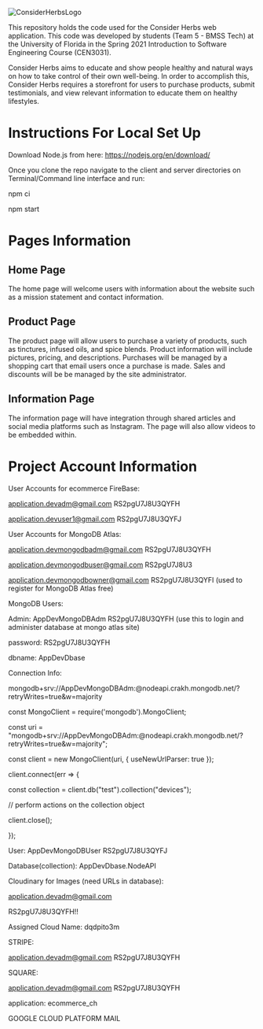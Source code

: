 ![ConsiderHerbsLogo](https://user-images.githubusercontent.com/63110489/107135374-16312700-68c8-11eb-9aec-8244d7c9c410.JPG)

This repository holds the code used for the Consider Herbs web application. This code was developed by students (Team 5 - BMSS Tech) at the University of Florida in the Spring 2021 Introduction to Software Engineering Course (CEN3031).

Consider Herbs aims to educate and show people healthy and natural ways on how to take control of their own well-being. In order to accomplish this, Consider Herbs requires a storefront for users to purchase products, submit testimonials, and view relevant information to educate them on healthy lifestyles.  

# Instructions For Local Set Up

Download Node.js from here: https://nodejs.org/en/download/

Once you clone the repo navigate to the client and server directories on Terminal/Command line interface and run: 

npm ci 

npm start



# Pages Information

## Home Page

The home page will welcome users with information about the website such as a mission statement and contact information.

## Product Page

The product page will allow users to purchase a variety of products, such as tinctures, infused oils, and spice blends. Product information will include pictures, pricing, and descriptions. Purchases will be managed by a shopping cart that email users once a purchase is made. Sales and discounts will be be managed by the site administrator.

## Information Page

The information page will have integration through shared articles and social media platforms such as Instagram. The page will also allow videos to be embedded within. 



# Project Account Information

User Accounts for ecommerce FireBase:

application.devadm@gmail.com RS2pgU7J8U3QYFH

application.devuser1@gmail.com RS2pgU7J8U3QYFJ


User Accounts for MongoDB Atlas:

application.devmongodbadm@gmail.com RS2pgU7J8U3QYFH

application.devmongodbuser@gmail.com RS2pgU7J8U3

application.devmongodbowner@gmail.com RS2pgU7J8U3QYFI (used to register for MongoDB Atlas free)


MongoDB Users:

Admin: AppDevMongoDBAdm RS2pgU7J8U3QYFH (use this to login and administer database at mongo atlas site)

password: RS2pgU7J8U3QYFH

dbname: AppDevDbase


Connection Info:

mongodb+srv://AppDevMongoDBAdm:<password>@nodeapi.crakh.mongodb.net/<dbname>?retryWrites=true&w=majority


const MongoClient = require('mongodb').MongoClient;

const uri = "mongodb+srv://AppDevMongoDBAdm:<password>@nodeapi.crakh.mongodb.net/<dbname>?retryWrites=true&w=majority";
  
const client = new MongoClient(uri, { useNewUrlParser: true });

client.connect(err => {

  const collection = client.db("test").collection("devices");
  
  // perform actions on the collection object
  
  client.close();
  
});


User: AppDevMongoDBUser RS2pgU7J8U3QYFJ

Database(collection): AppDevDbase.NodeAPI


Cloudinary for Images (need URLs in database):

application.devadm@gmail.com

RS2pgU7J8U3QYFH!!

Assigned Cloud Name: dqdpito3m


STRIPE:

application.devadm@gmail.com RS2pgU7J8U3QYFH


SQUARE:

application.devadm@gmail.com RS2pgU7J8U3QYFH

application: ecommerce_ch 


GOOGLE CLOUD PLATFORM MAIL
